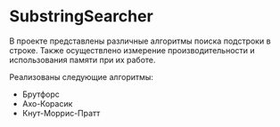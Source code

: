 # SubstringSearcher

В проекте представлены различные алгоритмы поиска подстроки в строке. Также
осуществлено измерение производительности и использования памяти при их работе.

Реализованы следующие алгоритмы:

- Брутфорс
- Ахо-Корасик
- Кнут-Моррис-Пратт